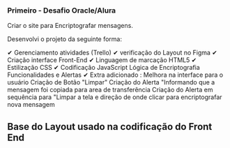 ### Primeiro -  Desafio Oracle/Alura 

Criar o site para Encriptografar mensagens. 

Desenvolvi o projeto da seguinte forma:

✔ Gerenciamento atividades (Trello)
✔ verificação do Layout no Figma 
✔ Criação interface Front-End 
✔ Linguagem de marcação HTML5
✔ Estilização CSS 
✔ Codificação JavaScript 
        Lógica de Encriptografia
        Funcionalidades e Alertas
✔ Extra adicionado :
        Melhora na interface para o usuário 
        Criação de Botão "Limpar" 
        Criação do Alerta "Informando que a mensagem foi copiada para area de transferência 
        Criação do Alerta em sequência para "Limpar a tela e direção de onde clicar para encriptografar nova mensagem
        
## Base do Layout usado na codificação do Front End


        

     
     

